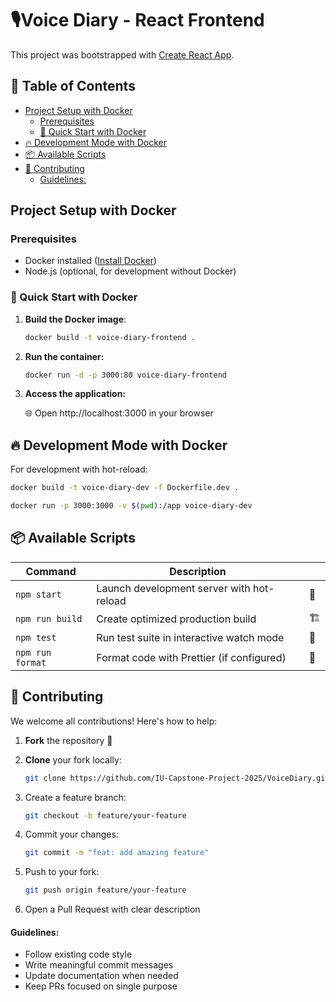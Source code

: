 # 🎙️Voice Diary - React Frontend

This project was bootstrapped with [Create React App](https://github.com/facebook/create-react-app).

## 📑 Table of Contents

- [Project Setup with Docker](#project-setup-with-docker)
  - [Prerequisites](#prerequisites)
  - [🐳 Quick Start with Docker](#-quick-start-with-docker)
- [🔥 Development Mode with Docker](#-development-mode-with-docker)
- [📦 Available Scripts](#-available-scripts)
- [🤝 Contributing](#-contributing)
  - [Guidelines:](#guidelines)

## Project Setup with Docker

### Prerequisites

- Docker installed ([Install Docker](https://docs.docker.com/get-docker/))
- Node.js (optional, for development without Docker)

### 🐳 Quick Start with Docker

1. **Build the Docker image**:

   ```bash
   docker build -t voice-diary-frontend .
   ```

2. **Run the container:**

   ```bash
   docker run -d -p 3000:80 voice-diary-frontend
   ```

3. **Access the application:**

   🌐 Open http://localhost:3000 in your browser

## 🔥 Development Mode with Docker

For development with hot-reload:

```bash
docker build -t voice-diary-dev -f Dockerfile.dev .

docker run -p 3000:3000 -v $(pwd):/app voice-diary-dev
```

## 📦 Available Scripts

| Command          | Description                               |     |
| ---------------- | ----------------------------------------- | --- |
| `npm start`      | Launch development server with hot-reload | 🚀  |
| `npm run build`  | Create optimized production build         | 🏗️  |
| `npm test`       | Run test suite in interactive watch mode  | 🧪  |
| `npm run format` | Format code with Prettier (if configured) | 🎨  |

## 🤝 Contributing

We welcome all contributions! Here's how to help:

1. **Fork** the repository 🍴

2. **Clone** your fork locally:

   ```bash
   git clone https://github.com/IU-Capstone-Project-2025/VoiceDiary.git
   ```

3. Create a feature branch:

   ```bash
   git checkout -b feature/your-feature
   ```

4. Commit your changes:

   ```bash
   git commit -m "feat: add amazing feature"
   ```

5. Push to your fork:
   ```bash
   git push origin feature/your-feature
   ```
6. Open a Pull Request with clear description

#### Guidelines:

- Follow existing code style
- Write meaningful commit messages
- Update documentation when needed
- Keep PRs focused on single purpose
